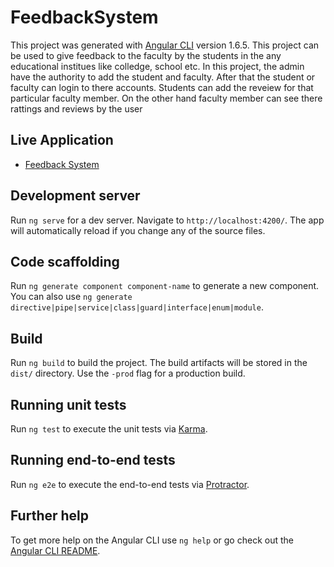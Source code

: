 # FeedbackSystem

This project was generated with [Angular CLI](https://github.com/angular/angular-cli) version 1.6.5. This project can be used to give feedback to the faculty by the students in the any educational institues like colledge, school etc. In this project, the admin have the authority to add the student and faculty. After that the student or faculty can login to there accounts.
Students can add the reveiew for that particular faculty member.
On the other hand faculty member can see there rattings and reviews by the user

## Live Application
* [Feedback System](https://sleepy-river-60659.herokuapp.com)

## Development server

Run `ng serve` for a dev server. Navigate to `http://localhost:4200/`. The app will automatically reload if you change any of the source files.

## Code scaffolding

Run `ng generate component component-name` to generate a new component. You can also use `ng generate directive|pipe|service|class|guard|interface|enum|module`.

## Build

Run `ng build` to build the project. The build artifacts will be stored in the `dist/` directory. Use the `-prod` flag for a production build.

## Running unit tests

Run `ng test` to execute the unit tests via [Karma](https://karma-runner.github.io).

## Running end-to-end tests

Run `ng e2e` to execute the end-to-end tests via [Protractor](http://www.protractortest.org/).

## Further help

To get more help on the Angular CLI use `ng help` or go check out the [Angular CLI README](https://github.com/angular/angular-cli/blob/master/README.md).
